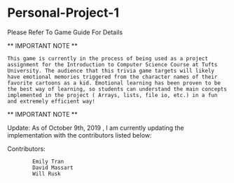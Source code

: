 # Personal-Project-1

 Please Refer To Game Guide For Details
 
 ** IMPORTANT NOTE **
 
    This game is currently in the process of being used as a project assignment for the Introduction to Computer Science Course at Tufts University. The audience that this trivia game targets will likely have emotional memories triggered from the character names of their favorite cartoons as a kid. Emotional learning has been proven to be the best way of learning, so students can understand the main concepts implemented in the project ( Arrays, lists, file io, etc.) in a fun and extremely efficient way! 
    
 ** IMPORTANT NOTE **
 
 
 
 
 Update: As of October 9th, 2019 , I am currently updating the implementation with the contributors listed below:
 
 Contributors:
          
            Emily Tran
            David Massart
            Will Rusk
